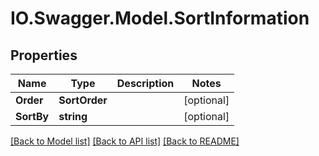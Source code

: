 # IO.Swagger.Model.SortInformation
## Properties

Name | Type | Description | Notes
------------ | ------------- | ------------- | -------------
**Order** | **SortOrder** |  | [optional] 
**SortBy** | **string** |  | [optional] 

[[Back to Model list]](../README.md#documentation-for-models) [[Back to API list]](../README.md#documentation-for-api-endpoints) [[Back to README]](../README.md)


